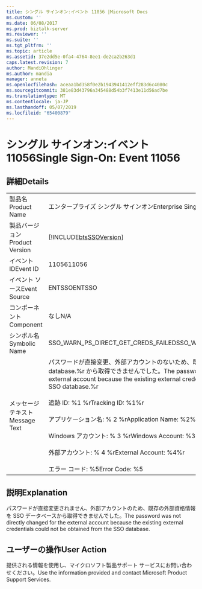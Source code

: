```yaml
---
title: シングル サインオン:イベント 11056 |Microsoft Docs
ms.custom: ''
ms.date: 06/08/2017
ms.prod: biztalk-server
ms.reviewer: ''
ms.suite: ''
ms.tgt_pltfrm: ''
ms.topic: article
ms.assetid: 37e2dd5e-0fa4-4764-8ee1-de2ca2b263d1
caps.latest.revision: 7
author: MandiOhlinger
ms.author: mandia
manager: anneta
ms.openlocfilehash: aceaa1bd358f0e2b1943941412eff283d6c4080c
ms.sourcegitcommit: 381e83d43796a345488d54b3f7413e11d56ad7be
ms.translationtype: MT
ms.contentlocale: ja-JP
ms.lasthandoff: 05/07/2019
ms.locfileid: "65400879"
---
```

# <a name="single-sign-on-event-11056"></a><span data-ttu-id="38710-102">シングル サインオン:イベント 11056</span><span class="sxs-lookup"><span data-stu-id="38710-102">Single Sign-On: Event 11056</span></span>
## <a name="details"></a><span data-ttu-id="38710-103">詳細</span><span class="sxs-lookup"><span data-stu-id="38710-103">Details</span></span>  
  
|                 |                                                                                                                                                                                                                                                                                                                          |
|-----------------|--------------------------------------------------------------------------------------------------------------------------------------------------------------------------------------------------------------------------------------------------------------------------------------------------------------------------|
|  <span data-ttu-id="38710-104">製品名</span><span class="sxs-lookup"><span data-stu-id="38710-104">Product Name</span></span>   |                                                                                                                                                <span data-ttu-id="38710-105">エンタープライズ シングル サインオン</span><span class="sxs-lookup"><span data-stu-id="38710-105">Enterprise Single Sign-On</span></span>                                                                                                                                                 |
| <span data-ttu-id="38710-106">製品バージョン</span><span class="sxs-lookup"><span data-stu-id="38710-106">Product Version</span></span> |                                                                                                                                [!INCLUDE[btsSSOVersion](../includes/btsssoversion-md.md)]                                                                                                                                |
|    <span data-ttu-id="38710-107">イベント ID</span><span class="sxs-lookup"><span data-stu-id="38710-107">Event ID</span></span>     |                                                                                                                                                          <span data-ttu-id="38710-108">11056</span><span class="sxs-lookup"><span data-stu-id="38710-108">11056</span></span>                                                                                                                                                           |
|  <span data-ttu-id="38710-109">イベント ソース</span><span class="sxs-lookup"><span data-stu-id="38710-109">Event Source</span></span>   |                                                                                                                                                          <span data-ttu-id="38710-110">ENTSSO</span><span class="sxs-lookup"><span data-stu-id="38710-110">ENTSSO</span></span>                                                                                                                                                          |
|    <span data-ttu-id="38710-111">コンポーネント</span><span class="sxs-lookup"><span data-stu-id="38710-111">Component</span></span>    |                                                                                                                                                           <span data-ttu-id="38710-112">なし</span><span class="sxs-lookup"><span data-stu-id="38710-112">N/A</span></span>                                                                                                                                                            |
|  <span data-ttu-id="38710-113">シンボル名</span><span class="sxs-lookup"><span data-stu-id="38710-113">Symbolic Name</span></span>  |                                                                                                                                           <span data-ttu-id="38710-114">SSO_WARN_PS_DIRECT_GET_CREDS_FAILED</span><span class="sxs-lookup"><span data-stu-id="38710-114">SSO_WARN_PS_DIRECT_GET_CREDS_FAILED</span></span>                                                                                                                                            |
|  <span data-ttu-id="38710-115">メッセージ テキスト</span><span class="sxs-lookup"><span data-stu-id="38710-115">Message Text</span></span>   | <span data-ttu-id="38710-116">パスワードが直接変更、外部アカウントのないため、既存の外部資格情報を SSO database.%r から取得できませんでした。</span><span class="sxs-lookup"><span data-stu-id="38710-116">The password was not directly changed for the external account because the existing external credentials could not be obtained from the SSO database.%r</span></span><br /><br /> <span data-ttu-id="38710-117">追跡 ID: %1 %r</span><span class="sxs-lookup"><span data-stu-id="38710-117">Tracking ID: %1%r</span></span><br /><br /> <span data-ttu-id="38710-118">アプリケーション名: % 2 %r</span><span class="sxs-lookup"><span data-stu-id="38710-118">Application Name: %2%r</span></span><br /><br /> <span data-ttu-id="38710-119">Windows アカウント: % 3 %r</span><span class="sxs-lookup"><span data-stu-id="38710-119">Windows Account: %3%r</span></span><br /><br /> <span data-ttu-id="38710-120">外部アカウント: % 4 %r</span><span class="sxs-lookup"><span data-stu-id="38710-120">External Account: %4%r</span></span><br /><br /> <span data-ttu-id="38710-121">エラー コード: %5</span><span class="sxs-lookup"><span data-stu-id="38710-121">Error Code: %5</span></span> |
  
## <a name="explanation"></a><span data-ttu-id="38710-122">説明</span><span class="sxs-lookup"><span data-stu-id="38710-122">Explanation</span></span>  
 <span data-ttu-id="38710-123">パスワードが直接変更されません、外部アカウントのため、既存の外部資格情報を SSO データベースから取得できませんでした。</span><span class="sxs-lookup"><span data-stu-id="38710-123">The password was not directly changed for the external account because the existing external credentials could not be obtained from the SSO database.</span></span>  
  
## <a name="user-action"></a><span data-ttu-id="38710-124">ユーザーの操作</span><span class="sxs-lookup"><span data-stu-id="38710-124">User Action</span></span>  
 <span data-ttu-id="38710-125">提供される情報を使用し、マイクロソフト製品サポート サービスにお問い合わせください。</span><span class="sxs-lookup"><span data-stu-id="38710-125">Use the information provided and contact Microsoft Product Support Services.</span></span>